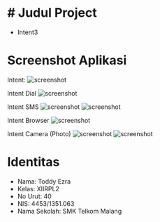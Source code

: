 # # Judul Project
* Intent3

# Screenshot Aplikasi
Intent:
![screenshot](https://github.com/toddyezra/Intent3/blob/master/Intent3.png)

Intent Dial
![screenshot](https://github.com/toddyezra/Intent3/blob/master/Intent3.1.png)


Intent SMS
![screenshot](https://github.com/toddyezra/Intent3/blob/master/Intent3.2.png)
![screenshot](https://github.com/toddyezra/Intent3/blob/master/Intent3.2.1.png)


Intent Browser
![screenshot](https://github.com/toddyezra/Intent3/blob/master/Intent3.3.png)


Intent Camera (Photo)
![screenshot](https://github.com/toddyezra/Intent3/blob/master/Intent3.4.png)
![screenshot](https://github.com/toddyezra/Intent3/blob/master/Intent3.4.1.png)

# Identitas 
 * Nama: Toddy Ezra 
 * Kelas: XIIRPL2
 * No Urut: 40
 * NIS: 4453/1351.063
 * Nama Sekolah: SMK Telkom Malang
